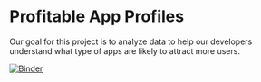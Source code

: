 # Profitable App Profiles

Our goal for this project is to analyze data to help our developers understand what type of apps are likely to attract more users.

[![Binder](https://mybinder.org/badge_logo.svg)](https://mybinder.org/v2/gh/aolives/Profitable-App-Profiles/HEAD)
